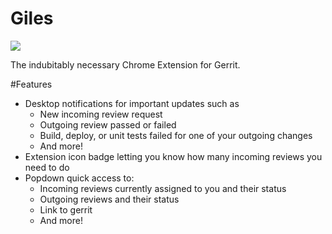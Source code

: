 # Giles

![](http://i.imgur.com/XOpNSNY.png)

The indubitably necessary Chrome Extension for Gerrit.

#Features
- Desktop notifications for important updates such as
	- New incoming review request
	- Outgoing review passed or failed
	- Build, deploy, or unit tests failed for one of your outgoing changes
	- And more!
- Extension icon badge letting you know how many incoming reviews you need to do
- Popdown quick access to:
	- Incoming reviews currently assigned to you and their status
	- Outgoing reviews and their status
	- Link to gerrit
	- And more!

